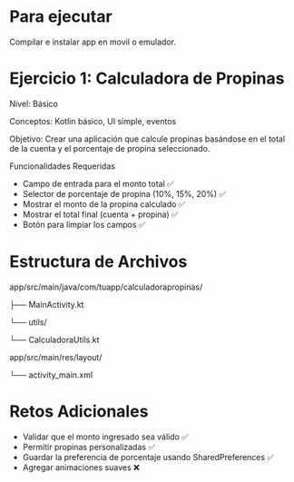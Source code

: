 # Para ejecutar

Compilar e instalar app en movil o emulador.

 
 # Ejercicio 1: Calculadora de Propinas
 
 Nivel: Básico
 
 Conceptos: Kotlin básico, UI simple, eventos
 
 Objetivo: Crear una aplicación que calcule propinas basándose en el total de la cuenta y el porcentaje 
de propina seleccionado.
 
 Funcionalidades Requeridas
 
 - Campo de entrada para el monto total ✅
 - Selector de porcentaje de propina (10%, 15%, 20%) ✅
 - Mostrar el monto de la propina calculado ✅
 - Mostrar el total final (cuenta + propina) ✅
 - Botón para limpiar los campos ✅
 
 # Estructura de Archivos
 app/src/main/java/com/tuapp/calculadorapropinas/
 
 ├── MainActivity.kt
 
 └── utils/
 
 └── CalculadoraUtils.kt
 
 app/src/main/res/layout/
 
 └── activity_main.xml
 
 # Retos Adicionales
 
 - Validar que el monto ingresado sea válido ✅
 - Permitir propinas personalizadas ✅
 - Guardar la preferencia de porcentaje usando SharedPreferences ✅
 - Agregar animaciones suaves ❌
